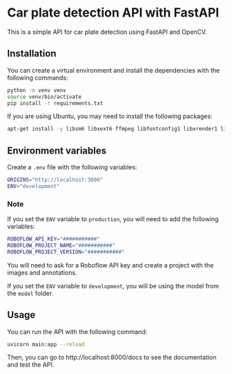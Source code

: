 # Car plate detection API with FastAPI

This is a simple API for car plate detection using FastAPI and OpenCV.

## Installation

You can create a virtual environment and install the dependencies with the following commands:

```bash
python -m venv venv
source venv/bin/activate
pip install -r requirements.txt
```

If you are using Ubuntu, you may need to install the following packages:

```bash
apt-get install -y libsm6 libxext6 ffmpeg libfontconfig1 libxrender1 libgl1-mesa-glx
```

## Environment variables

Create a `.env` file with the following variables:

```bash
ORIGINS="http://localhost:3000"
ENV="development"
```

### Note

If you set the `ENV` variable to `production`, you will need to add the following variables:

```bash
ROBOFLOW_API_KEY="###########"
ROBOFLOW_PROJECT_NAME="###########"
ROBOFLOW_PROJECT_VERSION="###########"
```

You will need to ask for a Roboflow API key and create a project with the images and annotations.

If you set the `ENV` variable to `development`, you will be using the model from the `model` folder.

## Usage

You can run the API with the following command:

```bash
uvicorn main:app --reload
```

Then, you can go to http://localhost:8000/docs to see the documentation and test the API.
